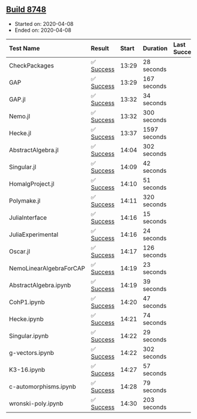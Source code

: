 ## [Build 8748](https://oscarci.mathematik.uni-kl.de/job/oscar/8748/)

* Started on: 2020-04-08
* Ended on: 2020-04-08

| Test Name    | Result | Start | Duration | Last Success | First Failure |
|:-------------|:-------|:------|:---------|:-------------|:--------------|
| CheckPackages | ✅ [Success](https://oscarci.mathematik.uni-kl.de/job/oscar/8748/artifact/logs/build-8748/CheckPackages.log) | 13:29 | 28 seconds |  |  |
| GAP | ✅ [Success](https://oscarci.mathematik.uni-kl.de/job/oscar/8748/artifact/logs/build-8748/GAP.log) | 13:29 | 167 seconds |  |  |
| GAP.jl | ✅ [Success](https://oscarci.mathematik.uni-kl.de/job/oscar/8748/artifact/logs/build-8748/GAP.jl.log) | 13:32 | 34 seconds |  |  |
| Nemo.jl | ✅ [Success](https://oscarci.mathematik.uni-kl.de/job/oscar/8748/artifact/logs/build-8748/Nemo.jl.log) | 13:32 | 300 seconds |  |  |
| Hecke.jl | ✅ [Success](https://oscarci.mathematik.uni-kl.de/job/oscar/8748/artifact/logs/build-8748/Hecke.jl.log) | 13:37 | 1597 seconds |  |  |
| AbstractAlgebra.jl | ✅ [Success](https://oscarci.mathematik.uni-kl.de/job/oscar/8748/artifact/logs/build-8748/AbstractAlgebra.jl.log) | 14:04 | 302 seconds |  |  |
| Singular.jl | ✅ [Success](https://oscarci.mathematik.uni-kl.de/job/oscar/8748/artifact/logs/build-8748/Singular.jl.log) | 14:09 | 42 seconds |  |  |
| HomalgProject.jl | ✅ [Success](https://oscarci.mathematik.uni-kl.de/job/oscar/8748/artifact/logs/build-8748/HomalgProject.jl.log) | 14:10 | 51 seconds |  |  |
| Polymake.jl | ✅ [Success](https://oscarci.mathematik.uni-kl.de/job/oscar/8748/artifact/logs/build-8748/Polymake.jl.log) | 14:11 | 320 seconds |  |  |
| JuliaInterface | ✅ [Success](https://oscarci.mathematik.uni-kl.de/job/oscar/8748/artifact/logs/build-8748/JuliaInterface.log) | 14:16 | 15 seconds |  |  |
| JuliaExperimental | ✅ [Success](https://oscarci.mathematik.uni-kl.de/job/oscar/8748/artifact/logs/build-8748/JuliaExperimental.log) | 14:16 | 24 seconds |  |  |
| Oscar.jl | ✅ [Success](https://oscarci.mathematik.uni-kl.de/job/oscar/8748/artifact/logs/build-8748/Oscar.jl.log) | 14:17 | 126 seconds |  |  |
| NemoLinearAlgebraForCAP | ✅ [Success](https://oscarci.mathematik.uni-kl.de/job/oscar/8748/artifact/logs/build-8748/NemoLinearAlgebraForCAP.log) | 14:19 | 23 seconds |  |  |
| AbstractAlgebra.ipynb | ✅ [Success](https://oscarci.mathematik.uni-kl.de/job/oscar/8748/artifact/logs/build-8748/AbstractAlgebra.ipynb.log) | 14:19 | 39 seconds |  |  |
| CohP1.ipynb | ✅ [Success](https://oscarci.mathematik.uni-kl.de/job/oscar/8748/artifact/logs/build-8748/CohP1.ipynb.log) | 14:20 | 47 seconds |  |  |
| Hecke.ipynb | ✅ [Success](https://oscarci.mathematik.uni-kl.de/job/oscar/8748/artifact/logs/build-8748/Hecke.ipynb.log) | 14:21 | 74 seconds |  |  |
| Singular.ipynb | ✅ [Success](https://oscarci.mathematik.uni-kl.de/job/oscar/8748/artifact/logs/build-8748/Singular.ipynb.log) | 14:22 | 29 seconds |  |  |
| g-vectors.ipynb | ✅ [Success](https://oscarci.mathematik.uni-kl.de/job/oscar/8748/artifact/logs/build-8748/g-vectors.ipynb.log) | 14:22 | 302 seconds |  |  |
| K3-16.ipynb | ✅ [Success](https://oscarci.mathematik.uni-kl.de/job/oscar/8748/artifact/logs/build-8748/K3-16.ipynb.log) | 14:27 | 57 seconds |  |  |
| c-automorphisms.ipynb | ✅ [Success](https://oscarci.mathematik.uni-kl.de/job/oscar/8748/artifact/logs/build-8748/c-automorphisms.ipynb.log) | 14:28 | 79 seconds |  |  |
| wronski-poly.ipynb | ✅ [Success](https://oscarci.mathematik.uni-kl.de/job/oscar/8748/artifact/logs/build-8748/wronski-poly.ipynb.log) | 14:30 | 203 seconds |  |  |
